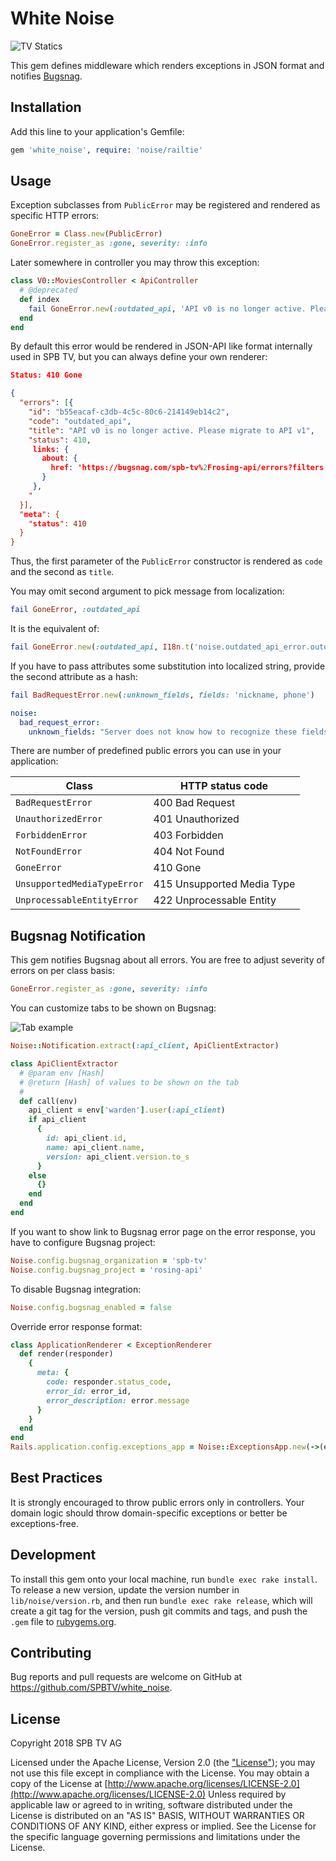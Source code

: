 # White Noise

![TV Statics](https://habrastorage.org/files/6ca/008/f52/6ca008f5290043daa94f705da21b6c6a.jpg)

This gem defines middleware which renders exceptions in JSON format and notifies [Bugsnag](http://bugsnag.com).

## Installation

Add this line to your application's Gemfile:

```ruby
gem 'white_noise', require: 'noise/railtie'
```

## Usage

Exception subclasses from `PublicError` may be registered and rendered as specific HTTP errors:

```ruby
GoneError = Class.new(PublicError)
GoneError.register_as :gone, severity: :info
```

Later somewhere in controller you may throw this exception:

```ruby
class V0::MoviesController < ApiController
  # @deprecated
  def index
    fail GoneError.new(:outdated_api, 'API v0 is no longer active. Please migrate to API v1')
  end
end
```

By default this error would be rendered in JSON-API like format internally used in SPB TV, but you can always define your own renderer:


```json
Status: 410 Gone

{
  "errors": [{
    "id": "b55eacaf-c3db-4c5c-80c6-214149eb14c2",
    "code": "outdated_api",
    "title": "API v0 is no longer active. Please migrate to API v1",
    "status": 410,
     links: {
       about: {
         href: 'https://bugsnag.com/spb-tv%2Frosing-api/errors?filters[event.since][]=30d&filters[error.status][]=open&filters[event.message][]=unknown%20error&filters[event.class][]=OutdatedApiError'
       }
     },
    "
  }],
  "meta": {
    "status": 410
  }
}
```

Thus, the first parameter of the `PublicError` constructor is rendered as `code` and the second as `title`.

You may omit second argument to pick message from localization:

```ruby
fail GoneError, :outdated_api
```

It is the equivalent of:

```ruby
fail GoneError.new(:outdated_api, I18n.t('noise.outdated_api_error.outdated_api'))
```

If you have to pass attributes some substitution into localized string, provide the second attribute as a hash:

```ruby
fail BadRequestError.new(:unknown_fields, fields: 'nickname, phone')
```

```yaml
noise:
  bad_request_error:
    unknown_fields: "Server does not know how to recognize these fields: %{fields}"
```

There are number of predefined public errors you can use in your application:

Class                      | HTTP status code
---------------------------|------------------------------
`BadRequestError`          | 400 Bad Request
`UnauthorizedError`        | 401 Unauthorized
`ForbiddenError`           | 403 Forbidden
`NotFoundError`            | 404 Not Found
`GoneError`                | 410 Gone
`UnsupportedMediaTypeError`| 415 Unsupported Media Type
`UnprocessableEntityError` | 422 Unprocessable Entity

## Bugsnag Notification

This gem notifies Bugsnag about all errors. You are free to adjust severity of errors on per class basis:

```ruby
GoneError.register_as :gone, severity: :info
```

You can customize tabs to be shown on Bugsnag:

![Tab example](https://habrastorage.org/files/bd4/290/75c/bd429075c2604eeaa7ef39ae75fbffe2.png)

```ruby
Noise::Notification.extract(:api_client, ApiClientExtractor)

class ApiClientExtractor
  # @param env [Hash]
  # @return [Hash] of values to be shown on the tab
  #
  def call(env)
    api_client = env['warden'].user(:api_client)
    if api_client
      {
        id: api_client.id,
        name: api_client.name,
        version: api_client.version.to_s
      }
    else
      {}
    end
  end
end
```

If you want to show link to Bugsnag error page on the error response, you have to configure Bugsnag project:

```ruby
Noise.config.bugsnag_organization = 'spb-tv'
Noise.config.bugsnag_project = 'rosing-api'
```

To disable Bugsnag integration:

```ruby
Noise.config.bugsnag_enabled = false
```

Override error response format:

```ruby
class ApplicationRenderer < ExceptionRenderer
  def render(responder)
    {
      meta: {
        code: responder.status_code,
        error_id: error_id,
        error_description: error.message
      }
    }
  end
end
Rails.application.config.exceptions_app = Noise::ExceptionsApp.new(->(env) { ApplicationRenderer.new(env) })
```

## Best Practices

It is strongly encouraged to throw public errors only in controllers. Your domain logic should throw domain-specific exceptions
or better be exceptions-free.

## Development

To install this gem onto your local machine, run `bundle exec rake install`. To release a new version,
update the version number in `lib/noise/version.rb`, and then run `bundle exec rake release`, which will create a git
tag for the version, push git commits and tags, and push the `.gem` file to [rubygems.org](https://rubygems.org).

## Contributing

Bug reports and pull requests are welcome on GitHub at https://github.com/SPBTV/white_noise.

## License

Copyright 2018 SPB TV AG

Licensed under the Apache License, Version 2.0 (the ["License"](LICENSE)); you may not use this file except in compliance with the License.
You may obtain a copy of the License at [http://www.apache.org/licenses/LICENSE-2.0](http://www.apache.org/licenses/LICENSE-2.0)
Unless required by applicable law or agreed to in writing, software distributed under the License is distributed on an "AS IS" BASIS, WITHOUT WARRANTIES OR CONDITIONS OF ANY KIND, either express or implied.
See the License for the specific language governing permissions and limitations under the License.

